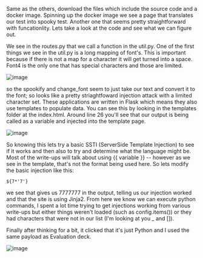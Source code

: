Same as the others, download the files which include the source code and a docker image. Spinning up the docker image we see a page that translates our test into spooky test. Another one that seems pretty straightforward with funcationlity. Lets take a look at the code and see what we can figure out.

We see in the routes.py that we call a function in the util.py. One of the first things we see in the util.py is a long mapping of font's. This is important because if there is not a map for a character it will get turned into a space. Font4 is the only one that has special characters and those are limited.

![image](https://user-images.githubusercontent.com/6153549/198296504-6e43f80b-e8c8-456f-8f1d-0e2aad5849a7.png)

so the spookify and change_font seem to just take our text and convert it to the font; so looks like a pretty striaghtfoward injection attack with a limited character set. These applications are written in Flask which means they also use templates to populate data. You can see this by looking in the templates folder at the index.html. Around line 26 you'll see that our output is being called as a variable and injected into the template page.

![image](https://user-images.githubusercontent.com/6153549/198296913-b02a37f3-8528-4099-b250-34873930ba44.png)

So knowing this lets try a basic SSTI (ServerSide Template Injection) to see if it works and then also to try and determine what the language might be. Most of the write-ups will talk about using {{ variable }} -- however as we see in the template, that's not the format being used here. So lets modify the basic injection like this:
```
${7*'7'}
```
we see that gives us 7777777 in the output, telling us our injection worked and that the site is using Jinja2. From here we know we can execute python commands, I spent a lot time trying to get injections working from various write-ups but either things weren't loaded (such as config.items()) or they had characters that were not in our list (I'm looking at you _ and []).

Finally after thinking for a bit, it clicked that it's just Python and I used the same payload as Evaluation deck.

![image](https://user-images.githubusercontent.com/6153549/198299697-4565f237-ed5e-4b96-88eb-6507ab467a05.png)
